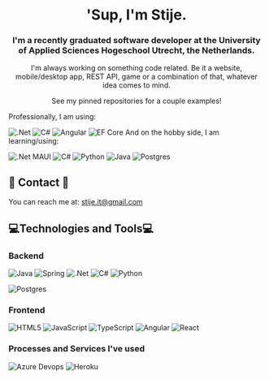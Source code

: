 <h1 align=center> 'Sup, I'm Stije. </h1>
<h3 align=center> I'm a recently graduated software developer at the University of Applied Sciences Hogeschool Utrecht, the Netherlands. </h3>

<p align=center> I'm always working on something code related. Be it a website, mobile/desktop app, REST API, game or a combination of that, whatever idea comes to mind. </p>
<p align=center>See my pinned repositories for a couple examples!</p>

Professionally, I am using:

![.Net](https://img.shields.io/badge/.NET-5C2D91?style=for-the-badge&logo=.net&logoColor=white)
![C#](https://img.shields.io/badge/c%23-%23239120.svg?style=for-the-badge&logo=c-sharp&logoColor=white)
![Angular](https://img.shields.io/badge/angular-%23DD0031.svg?style=for-the-badge&logo=angular&logoColor=white)
![EF Core](https://img.shields.io/badge/.NET-5C2D91?style=for-the-badge&logo=.net&logoColor=white)
And on the hobby side, I am learning/using:

![.Net MAUI](https://img.shields.io/badge/MAUI-5C2D91?style=for-the-badge&logo=.net&logoColor=white)
![C#](https://img.shields.io/badge/c%23-%23239120.svg?style=for-the-badge&logo=c-sharp&logoColor=white)
![Python](https://img.shields.io/badge/python-3670A0?style=for-the-badge&logo=python&logoColor=ffdd54)
![Java](https://img.shields.io/badge/Java-ED8B00?style=for-the-badge&logo=java&logoColor=white)
![Postgres](https://img.shields.io/badge/PostgreSQL-316192?style=for-the-badge&logo=postgresql&logoColor=white)

## :thought_balloon: Contact :thought_balloon:
You can reach me at: stije.it@gmail.com

## 💻Technologies and Tools💻
### Backend
![Java](https://img.shields.io/badge/Java-ED8B00?style=for-the-badge&logo=java&logoColor=white)
![Spring](https://img.shields.io/badge/Spring-6DB33F?style=for-the-badge&logo=spring&logoColor=white)
![.Net](https://img.shields.io/badge/.NET-5C2D91?style=for-the-badge&logo=.net&logoColor=white)
![C#](https://img.shields.io/badge/c%23-%23239120.svg?style=for-the-badge&logo=c-sharp&logoColor=white)
![Python](https://img.shields.io/badge/python-3670A0?style=for-the-badge&logo=python&logoColor=ffdd54)

![Postgres](https://img.shields.io/badge/PostgreSQL-316192?style=for-the-badge&logo=postgresql&logoColor=white)

### Frontend
![HTML5](https://img.shields.io/badge/html5-%23E34F26.svg?style=for-the-badge&logo=html5&logoColor=white)
![JavaScript](https://img.shields.io/badge/javascript-%23323330.svg?style=for-the-badge&logo=javascript&logoColor=%23F7DF1E)
![TypeScript](https://img.shields.io/badge/typescript-%23007ACC.svg?style=for-the-badge&logo=typescript&logoColor=white)
![Angular](https://img.shields.io/badge/angular-%23DD0031.svg?style=for-the-badge&logo=angular&logoColor=white)
![React](https://img.shields.io/badge/react-3689a0.svg?style=for-the-badge&logo=react&logoColor=white)

### Processes and Services I've used
![Azure Devops](https://img.shields.io/badge/Azure_DevOps-0078D7?style=for-the-badge&logo=azure-devops&logoColor=white)
![Heroku](https://img.shields.io/badge/Heroku-430098?style=for-the-badge&logo=heroku&logoColor=white)

 <!-- ![Top languages](https://github-readme-stats.vercel.app/api/top-langs/?username=stijuh&hide=javascript,css,scss,html&count_private=true&theme=tokyonight) -->
